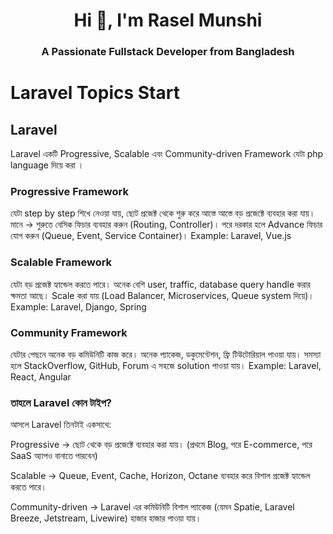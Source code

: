 <h1 align="center">Hi 👋, I'm Rasel Munshi</h1>
<h3 align="center">A Passionate Fullstack Developer from Bangladesh</h3>


# Laravel Topics Start

## Laravel  

Laravel একটি Progressive, Scalable এবং Community-driven Framework যেটা php language দিয়ে করা ।

### Progressive Framework
যেটা step by step শিখে নেওয়া যায়, ছোট প্রজেক্ট থেকে শুরু করে আস্তে আস্তে বড় প্রজেক্টে ব্যবহার করা যায়।
মানে → শুরুতে বেসিক ফিচার ব্যবহার করুন (Routing, Controller)।
পরে দরকার হলে Advance ফিচার যোগ করুন (Queue, Event, Service Container)।
Example: Laravel, Vue.js

### Scalable Framework
যেটা বড় প্রজেক্ট হ্যান্ডেল করতে পারে।
অনেক বেশি user, traffic, database query handle করার ক্ষমতা আছে।
Scale করা যায় (Load Balancer, Microservices, Queue system দিয়ে)।
Example: Laravel, Django, Spring

### Community Framework
যেটার পেছনে অনেক বড় কমিউনিটি কাজ করে।
অনেক প্যাকেজ, ডকুমেন্টেশন, ফ্রি টিউটোরিয়াল পাওয়া যায়।
সমস্যা হলে StackOverflow, GitHub, Forum এ সহজে solution পাওয়া যায়।
Example: Laravel, React, Angular

### তাহলে Laravel কোন টাইপ?
আসলে Laravel তিনটাই একসাথে:

Progressive → ছোট থেকে বড় প্রজেক্টে ব্যবহার করা যায়।
(প্রথমে Blog, পরে E-commerce, পরে SaaS অ্যাপও বানাতে পারবেন)

Scalable → Queue, Event, Cache, Horizon, Octane ব্যবহার করে বিশাল প্রজেক্ট হ্যান্ডেল করতে পারে।

Community-driven → Laravel এর কমিউনিটি বিশাল 
প্যাকেজ (যেমন Spatie, Laravel Breeze, Jetstream, Livewire) হাজার হাজার পাওয়া যায়।



